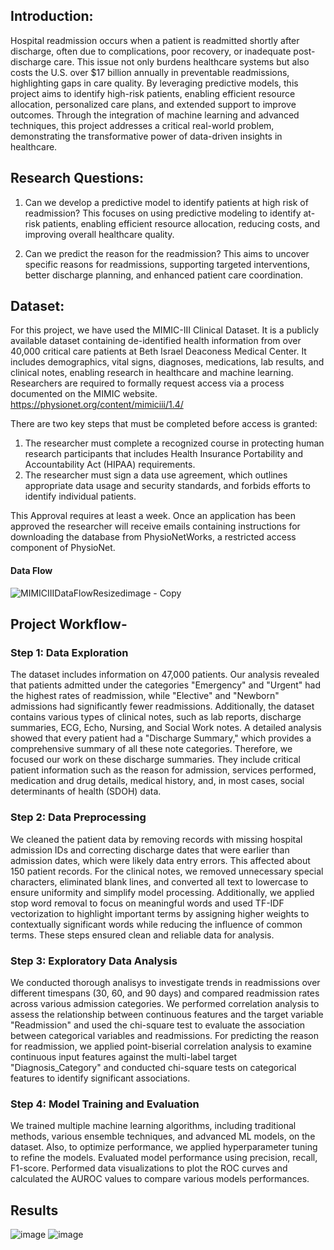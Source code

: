 ## Introduction:

Hospital readmission occurs when a patient is readmitted shortly after discharge, often due to complications, poor recovery, or inadequate post-discharge care. 
This issue not only burdens healthcare systems but also costs the U.S. over $17 billion annually in preventable readmissions, highlighting gaps in care quality. 
By leveraging predictive models, this project aims to identify high-risk patients, enabling efficient resource allocation, personalized care plans, and extended support to improve outcomes. 
Through the integration of machine learning and advanced techniques, this project addresses a critical real-world problem, demonstrating the transformative power of 
data-driven insights in healthcare.


## Research Questions:

1) Can we develop a predictive model to identify patients at high risk of readmission?
   This focuses on using predictive modeling to identify at-risk patients, enabling efficient resource allocation, reducing costs, and improving overall healthcare quality.

2) Can we predict the reason for the readmission?
   This aims to uncover specific reasons for readmissions, supporting targeted interventions, better discharge planning, and enhanced patient care coordination.

   
   
## Dataset:

For this project, we have used the MIMIC-III Clinical Dataset. It is a publicly available dataset containing de-identified health information from over 40,000 critical care patients at 
Beth Israel Deaconess Medical Center. It includes demographics, vital signs, diagnoses, medications, lab results, and clinical notes, enabling research in healthcare and machine learning.
Researchers are required to formally request access via a process documented on the MIMIC website.
https://physionet.org/content/mimiciii/1.4/

There are two key steps that must be completed before access is granted:
1) The researcher must complete a recognized course in protecting human research participants that includes Health Insurance Portability and Accountability Act (HIPAA) requirements.
2) The researcher must sign a data use agreement, which outlines appropriate data usage and security standards, and forbids efforts to identify individual patients.

This Approval requires at least a week. Once an application has been approved the researcher will receive emails containing instructions for downloading the database from PhysioNetWorks, 
a restricted access component of PhysioNet.

#### Data Flow

![MIMICIIIDataFlowResizedimage - Copy](https://github.com/user-attachments/assets/4d4fbcd4-f5ca-4e3f-ab40-1ff77cf533ad)


## Project Workflow- 

### Step 1: Data Exploration
The dataset includes information on 47,000 patients. Our analysis revealed that patients admitted under the categories "Emergency" and "Urgent" had the highest rates of readmission, while "Elective" and "Newborn" admissions had significantly fewer readmissions. 
Additionally, the dataset contains various types of clinical notes, such as lab reports, discharge summaries, ECG, Echo, Nursing, and Social Work notes. A detailed analysis showed that every patient had a "Discharge Summary," which provides a comprehensive summary of all these note categories. 
Therefore, we focused our work on these discharge summaries. They include critical patient information such as the reason for admission, services performed, medication and drug details, medical history, and, in most cases, social determinants of health (SDOH) data.

### Step 2: Data Preprocessing
We cleaned the patient data by removing records with missing hospital admission IDs and correcting discharge dates that were earlier than admission dates, which were likely data entry errors. This affected about 150 patient records. 
For the clinical notes, we removed unnecessary special characters, eliminated blank lines, and converted all text to lowercase to ensure uniformity and simplify model processing. Additionally, we applied stop word removal to focus on meaningful words and used TF-IDF vectorization to highlight important terms by assigning higher weights to contextually significant words while reducing the influence of common terms. These steps ensured clean and reliable data for analysis.

### Step 3: Exploratory Data Analysis
We conducted thorough analisys to investigate trends in readmissions over different timespans (30, 60, and 90 days) and compared readmission rates across various admission categories. 
We performed correlation analysis to assess the relationship between continuous features and the target variable "Readmission" and used the chi-square test to evaluate the association between categorical variables and readmissions. 
For predicting the reason for readmission, we applied point-biserial correlation analysis to examine continuous input features against the multi-label target "Diagnosis_Category" and conducted chi-square tests on categorical features to identify significant associations.

### Step 4: Model Training and Evaluation
We trained multiple machine learning algorithms, including traditional methods, various ensemble techniques, and advanced ML models, on the dataset. Also, to optimize performance, we applied hyperparameter tuning to refine the models. 
Evaluated model performance using precision, recall, F1-score.
Performed data visualizations to plot the ROC curves and calculated the AUROC values to compare various models performances.

## Results

![image](https://github.com/user-attachments/assets/66b2a683-417a-449f-b191-9c348c516dac)   ![image](https://github.com/user-attachments/assets/b8dedb9d-3d92-4d0d-88cf-7dcf5aa6a1e3)



